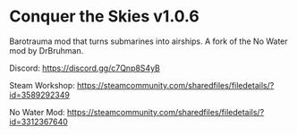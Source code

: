 # Conquer the Skies v1.0.6

Barotrauma mod that turns submarines into airships. A fork of the No Water mod by DrBruhman.

Discord: https://discord.gg/c7Qnp8S4yB

Steam Workshop: https://steamcommunity.com/sharedfiles/filedetails/?id=3589292349

No Water Mod: https://steamcommunity.com/sharedfiles/filedetails/?id=3312367640
